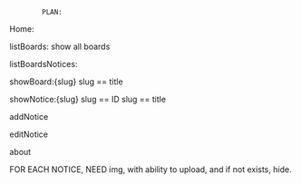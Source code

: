 			PLAN:
Home:

listBoards:
show all boards

listBoardsNotices:


showBoard:{slug}
slug == title

showNotice:{slug}
slug == ID
slug == title

addNotice

editNotice

about



FOR EACH NOTICE, NEED img, with ability to upload, and if not exists, hide.